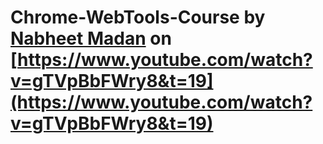 # Chrome-WebTools-Course by [Nabheet Madan](https://www.youtube.com/channel/UCW8OSu54ONLbsdV30tB3sKQ) on [https://www.youtube.com/watch?v=gTVpBbFWry8&t=19](https://www.youtube.com/watch?v=gTVpBbFWry8&t=19)
